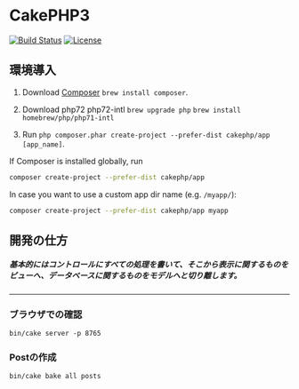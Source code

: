 # CakePHP3

[![Build Status](https://img.shields.io/travis/cakephp/app/master.svg?style=flat-square)](https://travis-ci.org/cakephp/app)
[![License](https://img.shields.io/packagist/l/cakephp/app.svg?style=flat-square)](https://packagist.org/packages/cakephp/app)

## 環境導入
1. Download [Composer](http://getcomposer.org/doc/00-intro.md)
`brew install composer`.
2. Download php72 php72-intl
`brew upgrade php`
`brew install homebrew/php/php71-intl`

3. Run `php composer.phar create-project --prefer-dist cakephp/app [app_name]`.

If Composer is installed globally, run

```bash
composer create-project --prefer-dist cakephp/app
```

In case you want to use a custom app dir name (e.g. `/myapp/`):

```bash
composer create-project --prefer-dist cakephp/app myapp
```

## 開発の仕方
##### 基本的にはコントロールにすべての処理を書いて、そこから表示に関するものをビューへ、データベースに関するものをモデルへと切り離します。
---
### ブラウザでの確認
```
bin/cake server -p 8765
```

### Postの作成
`bin/cake bake all posts`
